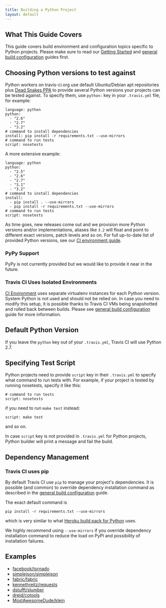 ```yaml
---
title: Building a Python Project
layout: default
---
```


## What This Guide Covers

This guide covers build environment and configuration topics specific to Python projects. Please make sure to read our [Getting Started](/docs/user/getting-started/) and [general build configuration](/docs/user/build-configuration/) guides first.

## Choosing Python versions to test against

Python workers on travis-ci.org use default Ubuntu/Debian apt repositories plus [Dead Snakes PPA](https://launchpad.net/~fkrull/+archive/deadsnakes) to provide several Python versions your projects can be
tested against. To specify them, use `python:` key in your `.travis.yml` file, for example:

    language: python
    python:
      - "2.6"
      - "2.7"
      - "3.2"
    # command to install dependencies
    install: pip install -r requirements.txt --use-mirrors
    # command to run tests
    script: nosetests

A more extensive example:

    language: python
    python:
      - "2.5"
      - "2.6"
      - "2.7"
      - "3.1"
      - "3.2"
    # command to install dependencies
    install:
      - pip install . --use-mirrors
      - pip install -r requirements.txt --use-mirrors
    # command to run tests
    script: nosetests

As time goes, new releases come out and we provision more Python versions and/or implementations, aliases like `3.2` will float and point to different
exact versions, patch levels and so on. For full up-to-date list of provided Python versions, see our [CI environment guide](/docs/user/ci-environment/).

### PyPy Support

PyPy is not currently provided but we would like to provide it near in the future.


### Travis CI Uses Isolated Environments

[CI Environment](/docs/user/ci-environment/) uses separate virtualenv instances for each Python version. System Python is not used and should
not be relied on. In case you need to modify this setup, it is possible thanks to Travis CI VMs being snapshotted and rolled back between
builds. Please see [general build configuration](/docs/user/build-configuration/) guide for more information.


## Default Python Version

If you leave the `python` key out of your `.travis.yml`, Travis CI will use Python 2.7.


## Specifying Test Script

Python projects need to provide `script` key in their `.travis.yml` to specify what command to run tests with. For example, if your project
is tested by running nosetests, specify it like this:

    # command to run tests
    script: nosetests

if you need to run `make test` instead:

    script: make test

and so on.

In case `script` key is not provided in `.travis.yml` for Python projects, Python builder will print a message and fail the build.


## Dependency Management

### Travis CI uses pip

By default Travis CI use `pip` to manage your project's dependencies. It is possible (and common) to override dependency installation command
as described in the [general build configuration](/docs/user/build-configuration/) guide.

The exact default command is

    pip install -r requirements.txt --use-mirrors

which is very similar to what [Heroku build pack for Python](https://github.com/heroku/heroku-buildpack-python/) uses.

We highly recommend using `--use-mirrors` if you override dependency installation command to reduce the load on PyPI and possibility of
installation failures.


## Examples

 * [facebook/tornado](https://github.com/facebook/tornado/blob/master/.travis.yml)
 * [simplejson/simplejson](https://github.com/simplejson/simplejson/blob/master/.travis.yml)
 * [fabric/fabric](http://github.com/fabric/fabric/blob/master/.travis.yml)
 * [kennethreitz/requests](https://github.com/kennethreitz/requests/blob/develop/.travis.yml)
 * [dstufft/slumber](https://github.com/dstufft/slumber/blob/master/.travis.yml)
 * [dreid/cotools](https://github.com/dreid/cotools/blob/master/.travis.yml)
 * [MostAwesomeDude/klein](https://github.com/MostAwesomeDude/klein/blob/master/.travis.yml)
